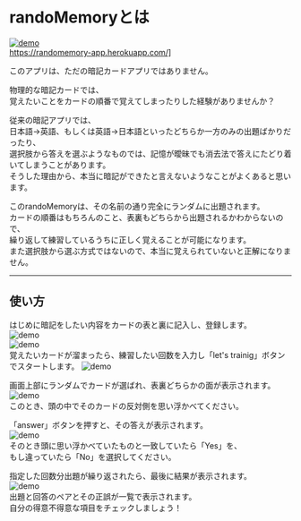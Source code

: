 # randoMemoryとは


[![demo](https://raw.githubusercontent.com/wiki/kotosanagi/randomemory/top.png)](https://randomemory-app.herokuapp.com/)  
https://randomemory-app.herokuapp.com/]


このアプリは、ただの暗記カードアプリではありません。

物理的な暗記カードでは、  
覚えたいことをカードの順番で覚えてしまったりした経験がありませんか？

従来の暗記アプリでは、  
日本語→英語、もしくは英語→日本語といったどちらか一方のみの出題ばかりだったり、  
選択肢から答えを選ぶようなものでは、記憶が曖昧でも消去法で答えにたどり着いてしまうことがあります。  
そうした理由から、本当に暗記ができたと言えないようなことがよくあると思います。

このrandoMemoryは、その名前の通り完全にランダムに出題されます。  
カードの順番はもちろんのこと、表裏もどちらから出題されるかわからないので、  
繰り返して練習しているうちに正しく覚えることが可能になります。  
また選択肢から選ぶ方式ではないので、本当に覚えられていないと正解になりません。

***
## 使い方

はじめに暗記をしたい内容をカードの表と裏に記入し、登録します。  
![demo](https://raw.githubusercontent.com/wiki/kotosanagi/randomemory/bfr_register.png)  
![demo](https://raw.githubusercontent.com/wiki/kotosanagi/randomemory/aft_register.png)  
覚えたいカードが溜まったら、練習したい回数を入力し「let's trainig」ボタンでスタートします。
![demo](https://raw.githubusercontent.com/wiki/kotosanagi/randomemory/set_num.png)  

画面上部にランダムでカードが選ばれ、表裏どちらかの面が表示されます。  
![demo](https://raw.githubusercontent.com/wiki/kotosanagi/randomemory/bfr_ans.png)  
このとき、頭の中でそのカードの反対側を思い浮かべてください。

「answer」ボタンを押すと、その答えが表示されます。  
![demo](https://raw.githubusercontent.com/wiki/kotosanagi/randomemory/aft_ans.png)  
そのとき頭に思い浮かべていたものと一致していたら「Yes」を、  
もし違っていたら「No」を選択してください。

指定した回数分出題が繰り返されたら、最後に結果が表示されます。  
![demo](https://raw.githubusercontent.com/wiki/kotosanagi/randomemory/result.png)  
出題と回答のペアとその正誤が一覧で表示されます。  
自分の得意不得意な項目をチェックしましょう！
